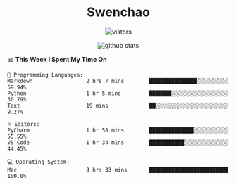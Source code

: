 <h1 align="center">Swenchao</h3>

<p align="center">
  <img src="https://visitor-badge.glitch.me/badge?page_id=Swenchao" alt="vistors" />
</p>

<p align="center">
  <img src="https://github-readme-stats.vercel.app/api?username=Swenchao&count_private=true&show_icons=true&theme=vue-dark&hide_title=true" alt="github stats" />
</p>

<!--START_SECTION:waka-->
📊 **This Week I Spent My Time On** 

```text
💬 Programming Languages: 
Markdown                 2 hrs 7 mins        ███████████████░░░░░░░░░░   59.94% 
Python                   1 hr 5 mins         ███████░░░░░░░░░░░░░░░░░░   30.79% 
Text                     19 mins             ██░░░░░░░░░░░░░░░░░░░░░░░   9.27%

🔥 Editors: 
PyCharm                  1 hr 58 mins        ██████████████░░░░░░░░░░░   55.55% 
VS Code                  1 hr 34 mins        ███████████░░░░░░░░░░░░░░   44.45%

💻 Operating System: 
Mac                      3 hrs 33 mins       █████████████████████████   100.0%

```


<!--END_SECTION:waka-->
